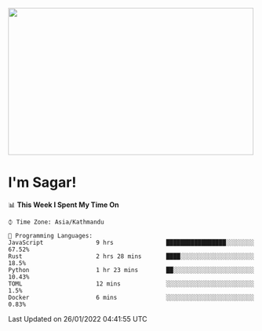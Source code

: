 
<img src="https://media.giphy.com/media/3ornk57KwDXf81rjWM/giphy.gif" width="500" height="300" frameBorder="0" class="giphy-embed" allowFullScreen></img>

#   I'm Sagar!

<!--START_SECTION:waka-->
📊 **This Week I Spent My Time On** 

```text
⌚︎ Time Zone: Asia/Kathmandu

💬 Programming Languages: 
JavaScript               9 hrs               █████████████████░░░░░░░░   67.52% 
Rust                     2 hrs 28 mins       ████░░░░░░░░░░░░░░░░░░░░░   18.5% 
Python                   1 hr 23 mins        ██░░░░░░░░░░░░░░░░░░░░░░░   10.43% 
TOML                     12 mins             ░░░░░░░░░░░░░░░░░░░░░░░░░   1.5% 
Docker                   6 mins              ░░░░░░░░░░░░░░░░░░░░░░░░░   0.83%

```


 Last Updated on 26/01/2022 04:41:55 UTC
<!--END_SECTION:waka-->
